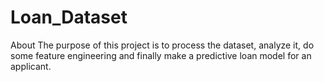 # Loan_Dataset
About
The purpose of this project is to process the dataset, analyze it, do some feature engineering and finally make a predictive loan model for an applicant.
